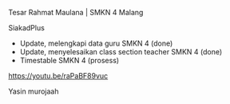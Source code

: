 
Tesar Rahmat Maulana | SMKN 4 Malang

SiakadPlus

- Update, melengkapi data guru SMKN 4 (done)
- Update, menyelesaikan class section teacher  SMKN 4 (done)
- Timestable SMKN 4 (prosess)

https://youtu.be/raPaBF89vuc

Yasin murojaah
